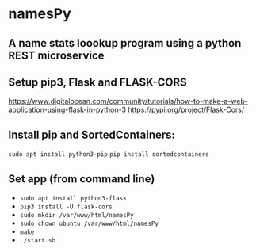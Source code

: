 # namesPy
## A name stats loookup program using a python REST microservice

## Setup pip3, Flask and FLASK-CORS
https://www.digitalocean.com/community/tutorials/how-to-make-a-web-application-using-flask-in-python-3
https://pypi.org/project/Flask-Cors/

## Install pip and SortedContainers:
``` sudo apt install python3-pip ```
``` pip install sortedcontainers ```


## Set app (from command line)
 - ```sudo apt install python3-flask```
 - ```pip3 install -U flask-cors```
 - ```sudo mkdir /var/www/html/namesPy```
 - ```sudo chown ubuntu /var/www/html/namesPy```
 - ```make```
 - ```./start.sh```


